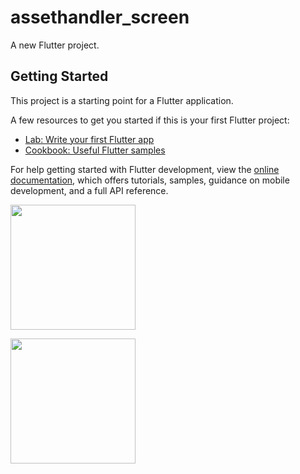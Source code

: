 # assethandler_screen

A new Flutter project.

## Getting Started

This project is a starting point for a Flutter application.

A few resources to get you started if this is your first Flutter project:

- [Lab: Write your first Flutter app](https://docs.flutter.dev/get-started/codelab)
- [Cookbook: Useful Flutter samples](https://docs.flutter.dev/cookbook)

For help getting started with Flutter development, view the
[online documentation](https://docs.flutter.dev/), which offers tutorials,
samples, guidance on mobile development, and a full API reference.

<p>
<img src="https://user-images.githubusercontent.com/121655112/221344421-bc73a97d-1a4c-44c8-b304-913f79542477.png" width="200px" height="200px">

</p>

<p>
<img src="https://user-images.githubusercontent.com/121655112/222148295-3d07e565-b53a-460b-b616-4122c1ab18d3.png" width="200px" height="200px">

</p>
